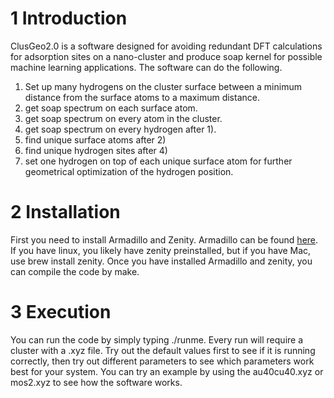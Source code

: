 # 1 Introduction

ClusGeo2.0 is a software designed for avoiding redundant DFT calculations for adsorption sites on a nano-cluster and
produce soap kernel for possible machine learning applications. The software can do the following.
1. Set up many hydrogens on the cluster surface between a minimum distance from the surface atoms to a maximum distance.
2. get soap spectrum on each surface atom.
3. get soap spectrum on every atom in the cluster.
4. get soap spectrum on every hydrogen after 1).
5. find unique surface atoms after 2)
6. find unique hydrogen sites after 4) 
7. set one hydrogen on top of each unique surface atom for further geometrical optimization of the hydrogen position.

# 2 Installation

First you need to install Armadillo and Zenity. Armadillo can be found
[here](http://arma.sourceforge.net/download.html). If you have linux, you likely have zenity preinstalled, but if you have Mac, use brew install zenity. Once you have installed Armadillo and zenity, you can compile the code by make.

# 3 Execution

You can run the code by simply typing ./runme. Every run will require a cluster with a .xyz file. Try out the default values first to see if it is running correctly, then try out different parameters to see which parameters work best for your system. You can try an example by using the au40cu40.xyz or mos2.xyz to see how the software works.

